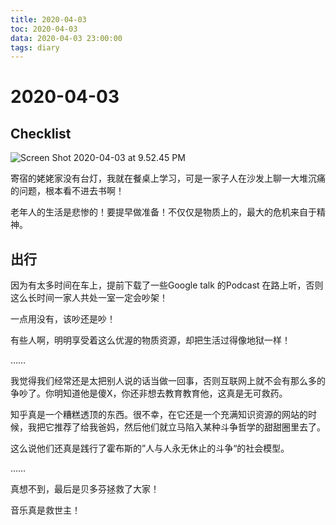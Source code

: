 ```yaml
---
title: 2020-04-03
toc: 2020-04-03
data: 2020-04-03 23:00:00
tags: diary
---
```



# 2020-04-03
## Checklist

![Screen Shot 2020-04-03 at 9.52.45 PM](https://tva1.sinaimg.cn/large/00831rSTly1gdgx5d1ajtj30zw0u0tmp.jpg)

寄宿的姥姥家没有台灯，我就在餐桌上学习，可是一家子人在沙发上聊一大堆沉痛的问题，根本看不进去书啊！

老年人的生活是悲惨的！要提早做准备！不仅仅是物质上的，最大的危机来自于精神。

## 出行

因为有太多时间在车上，提前下载了一些Google talk 的Podcast 在路上听，否则这么长时间一家人共处一室一定会吵架！

一点用没有，该吵还是吵！

有些人啊，明明享受着这么优渥的物质资源，却把生活过得像地狱一样！

……

我觉得我们经常还是太把别人说的话当做一回事，否则互联网上就不会有那么多的争吵了。你明知道他是傻X，你还非想去教育教育他，这真是无可救药。

知乎真是一个糟糕透顶的东西。很不幸，在它还是一个充满知识资源的网站的时候，我把它推荐了给我爸妈，然后他们就立马陷入某种斗争哲学的甜甜圈里去了。

这么说他们还真是践行了霍布斯的”人与人永无休止的斗争“的社会模型。

……

真想不到，最后是贝多芬拯救了大家！

音乐真是救世主！




